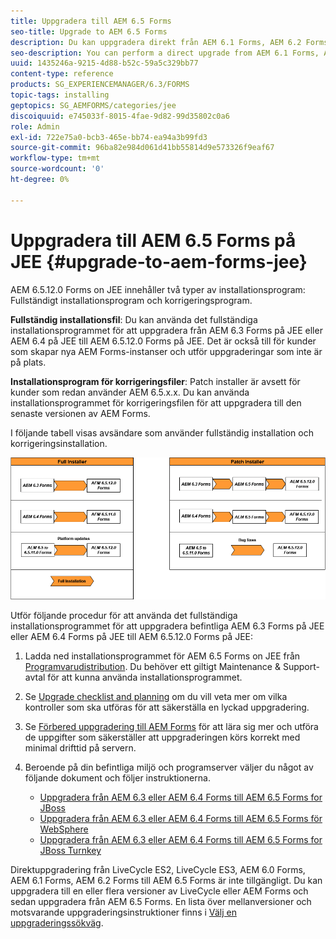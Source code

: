 ```yaml
---
title: Uppgradera till AEM 6.5 Forms
seo-title: Upgrade to AEM 6.5 Forms
description: Du kan uppgradera direkt från AEM 6.1 Forms, AEM 6.2 Forms och LiveCycle ES4 SP1 till AEM 6.3 Forms.
seo-description: You can perform a direct upgrade from AEM 6.1 Forms, AEM 6.2 Forms, and LiveCycle ES4 SP1 to AEM 6.3 Forms.
uuid: 1435246a-9215-4d88-b52c-59a5c329bb77
content-type: reference
products: SG_EXPERIENCEMANAGER/6.3/FORMS
topic-tags: installing
geptopics: SG_AEMFORMS/categories/jee
discoiquuid: e745033f-8015-4fae-9d82-99d35802c0a6
role: Admin
exl-id: 722e75a0-bcb3-465e-bb74-ea94a3b99fd3
source-git-commit: 96ba82e984d061d41bb55814d9e573326f9eaf67
workflow-type: tm+mt
source-wordcount: '0'
ht-degree: 0%

---
```


# Uppgradera till AEM 6.5 Forms på JEE {#upgrade-to-aem-forms-jee}

AEM 6.5.12.0 Forms on JEE innehåller två typer av installationsprogram: Fullständigt installationsprogram och korrigeringsprogram.

**Fullständig installationsfil**: Du kan använda det fullständiga installationsprogrammet för att uppgradera från AEM 6.3 Forms på JEE eller AEM 6.4 på JEE till AEM 6.5.12.0 Forms på JEE. Det är också till för kunder som skapar nya AEM Forms-instanser och utför uppgraderingar som inte är på plats.

**Installationsprogram för korrigeringsfiler**: Patch installer är avsett för kunder som redan använder AEM 6.5.x.x. Du kan använda installationsprogrammet för korrigeringsfilen för att uppgradera till den senaste versionen av AEM Forms.

I följande tabell visas avsändare som använder fullständig installation och korrigeringsinstallation.

![](assets/full-and-patch-installer.png)

Utför följande procedur för att använda det fullständiga installationsprogrammet för att uppgradera befintliga AEM 6.3 Forms på JEE eller AEM 6.4 Forms på JEE till AEM 6.5.12.0 Forms på JEE:

1. Ladda ned installationsprogrammet för AEM 6.5 Forms on JEE från [Programvarudistribution](https://experience.adobe.com/#/downloads/content/software-distribution/en/aem.html). Du behöver ett giltigt Maintenance &amp; Support-avtal för att kunna använda installationsprogrammet.
1. Se [Upgrade checklist and planning](https://www.adobe.com/go/learn_aemforms_upgrade_checklist_65) om du vill veta mer om vilka kontroller som ska utföras för att säkerställa en lyckad uppgradering.
1. Se [Förbered uppgradering till AEM Forms](https://www.adobe.com/go/learn_aemforms_prepareupgrade_65) för att lära sig mer och utföra de uppgifter som säkerställer att uppgraderingen körs korrekt med minimal drifttid på servern.
1. Beroende på din befintliga miljö och programserver väljer du något av följande dokument och följer instruktionerna.

   * [Uppgradera från AEM 6.3 eller AEM 6.4 Forms till AEM 6.5 Forms for JBoss](http://www.adobe.com/go/learn_aemforms_upgradeJBoss_65)
   * [Uppgradera från AEM 6.3 eller AEM 6.4 Forms till AEM 6.5 Forms för WebSphere](http://www.adobe.com/go/learn_aemforms_upgradeWebSphere_65)
   * [Uppgradera från AEM 6.3 eller AEM 6.4 Forms till AEM 6.5 Forms for JBoss Turnkey](http://www.adobe.com/go/learn_aemforms_upgradeTurnkey_65)

Direktuppgradering från LiveCycle ES2, LiveCycle ES3, AEM 6.0 Forms, AEM 6.1 Forms, AEM 6.2 Forms till AEM 6.5 Forms är inte tillgängligt. Du kan uppgradera till en eller flera versioner av LiveCycle eller AEM Forms och sedan uppgradera från AEM 6.5 Forms. En lista över mellanversioner och motsvarande uppgraderingsinstruktioner finns i [Välj en uppgraderingssökväg](upgrade.md).
